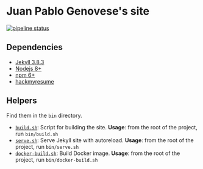 # Juan Pablo Genovese's site

[![pipeline status](https://gitlab.com/eljuanchosf/jpgenovese.com/badges/master/pipeline.svg)](https://gitlab.com/eljuanchosf/jpgenovese.com/commits/master)

## Dependencies

* [Jekyll 3.8.3](https://www.jekyllrb.com)
* [Nodejs 8+](https://nodejs.org/en/download/)
* [npm 6+](https://npmjs.com/package/npm)
* [hackmyresume](https://github.com/hacksalot/HackMyResume)

## Helpers

Find them in the `bin` directory.

* [`build.sh`](bin/build.sh): Script for building the site. **Usage**: from the root of the project, run `bin/build.sh`
* [`serve.sh`](bin/serve.sh): Serve Jekyll site with autoreload. **Usage**: from the root of the project, run `bin/serve.sh`
* [`docker-build.sh`](bin/docker-build.sh): Build Docker image. **Usage**: from the root of the project, run `bin/docker-build.sh`
